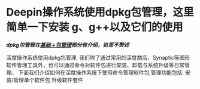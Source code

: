 # Deepin操作系统使用dpkg包管理，这里简单一下安装 g、g++以及它们的使用

***dpkg包管理在[基础->包管理](../../../knowledge-base/Package-Management/dpkg.md)部分有介绍，这里不赘述***

深度操作系统使用dpkg包管理. 我们除了通过常用的深度商店、Synaptic等图形软件管理工具外，也可以通过命令对软件包进行安装、卸载与系统升级等日常管理。
下面我们介绍如何在深度操作系统下使用命令管理软件包,管理功能包括:
安装/管理单个软件包
升级软件套件
